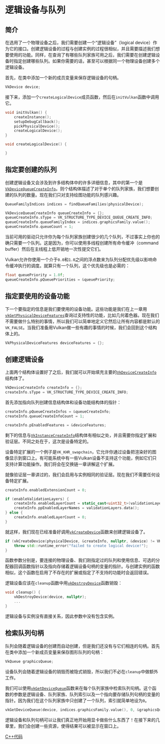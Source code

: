 # 逻辑设备与队列

## 简介

在选用了一个物理设备之后，我们需要创建一个“逻辑设备”（logical device）作为它的接口。创建逻辑设备的过程与创建实例的过程很相似，并且需要描述我们想要使用的功能。同样，在查询了有哪些队列家族可用之后，我们需要在创建逻辑设备时指定创建哪些队列。如果你需要的话，甚至可以根据同一个物理设备创建多个逻辑设备。

首先，在类中添加一个新的成员变量来保存逻辑设备的句柄。

```c++
VkDevice device;
```

接下来，添加一个`createLogicalDevice`成员函数，然后在`initVulkan`函数中调用它。

```c++
void initVulkan() {
    createInstance();
    setupDebugCallback();
    pickPhysicalDevice();
    createLogicalDevice();
}

void createLogicalDevice() {

}
```

## 指定要创建的队列

创建逻辑设备又会涉及到许多结构体中的许多详细信息，其中的第一个是[`VkDeviceQueueCreateInfo`](https://www.khronos.org/registry/vulkan/specs/1.0/man/html/VkDeviceQueueCreateInfo.html)。则个结构体描述了对于单个的队列家族，我们想要创建的队列的数量。现在我们只对支持绘图功能的队列感兴趣。

```c++
QueueFamilyIndices indices = findQueueFamilies(physicalDevice);

VkDeviceQueueCreateInfo queueCreateInfo = {};
queueCreateInfo.sType = VK_STRUCTURE_TYPE_DEVICE_QUEUE_CREATE_INFO;
queueCreateInfo.queueFamilyIndex = indices.graphicsFamily.value();
queueCreateInfo.queueCount = 1;
```

当前可用的驱动只允许你为每个队列家族创建很少的几个队列，不过事实上你也的确只需要一个队列。这是因为，你可以使用多线程创建所有命令缓冲（command buffer）然后在主线程上低开销地一次性提交它们。

Vulkan允许你使用一个介于`0.0`和`1.0`之间的浮点数来为队列分配优先级以影响命令缓冲执行的调度。就算只有一个队列，这个优先级也是必需的：

```c++
float queuePriority = 1.0f;
queueCreateInfo.pQueuePriorities = &queuePriority;
```

## 指定要使用的设备功能

下一个要指定的信息是我们要使用的设备功能。这些功能是我们在上一章用[`vkGetPhysicalDeviceFeatures`](https://www.khronos.org/registry/vulkan/specs/1.0/man/html/vkGetPhysicalDeviceFeatures.html)查询过支持性的功能，比如几何着色器。现在我们不需要做什么特别的事情，所以我们可以简单地定义它然后让所有内容都是默认的`VK_FALSE`。当我们准备用Vulkan做一些有趣的事情的时候，我们会回到这个结构体上的。

```c++
VkPhysicalDeviceFeatures deviceFeatures = {};
```

## 创建逻辑设备

上面两个结构体设置好了之后，我们就可以开始填充主要的[`VkDeviceCreateInfo`](https://www.khronos.org/registry/vulkan/specs/1.0/man/html/VkDeviceCreateInfo.html)结构体了。

```c++
VkDeviceCreateInfo createInfo = {};
createInfo.sType = VK_STRUCTURE_TYPE_DEVICE_CREATE_INFO;
```

首先添加指向队列创建信息结构体和设备功能结构体的指针：

```c++
createInfo.pQueueCreateInfos = &queueCreateInfo;
createInfo.queueCreateInfoCount = 1;

createInfo.pEnabledFeatures = &deviceFeatures;
```

剩下的信息与[`VkInstanceCreateInfo`](https://www.khronos.org/registry/vulkan/specs/1.0/man/html/VkInstanceCreateInfo.html)结构体有相似之处，并且需要你指定扩展和验证层。不同之处在于，这次是设备特定的。

设备特定扩展的一个例子是`VK_KHR_swapchain`，它允许你通过设备把渲染好的图像显示到窗口上。有可能系统中有一些Vulkan设备不支持这个功能，例如它们只支持计算功能操作。我们将会在交换链一章讲解这个扩展。

就像验证层一章讲过的，我们会启用与实例相同的验证层。现在我们不需要任何设备特定扩展。

```c++
createInfo.enabledExtensionCount = 0;

if (enableValidationLayers) {
    createInfo.enabledLayerCount = static_cast<uint32_t>(validationLayers.size());
    createInfo.ppEnabledLayerNames = validationLayers.data();
} else {
    createInfo.enabledLayerCount = 0;
}
```

就这样，我们现在已经准备好调用[`vkCreateDevice`](https://www.khronos.org/registry/vulkan/specs/1.0/man/html/vkCreateDevice.html)函数来创建逻辑设备了。

```c++
if (vkCreateDevice(physicalDevice, &createInfo, nullptr, &device) != VK_SUCCESS) {
    throw std::runtime_error("failed to create logical device!");
}
```

函数参数分别是，要连接的物理设备、我们刚指定过的队列和使用信息、可选的分配器回调函数指针以及指向存储着逻辑设备句柄的变量的指针。与创建实例的函数相似，这个函数在启用了不存在的扩展或指定了不支持的功能时会返回错误。

逻辑设备应该在`cleanup`函数中用[`vkDestroyDevice`](https://www.khronos.org/registry/vulkan/specs/1.0/man/html/vkDestroyDevice.html)函数销毁：

```c++
void cleanup() {
    vkDestroyDevice(device, nullptr);
    ...
}
```

逻辑设备与实例没有直接关系，因此参数中没有包含实例。

## 检索队列句柄

队列会随着逻辑设备的创建而自动创建，但是我们还没有与它们相连的句柄。首先在类中添加一个新成员变量来保存图形队列的句柄：

```c++
VkQueue graphicsQueue;
```

设备队列会随着逻辑设备的销毁而被隐式销毁，所以我们不必在`cleanup`中做额外工作。

我们可以使用[`vkGetDeviceQueue`](https://www.khronos.org/registry/vulkan/specs/1.0/man/html/vkGetDeviceQueue.html)函数来在每个队列家族中检索队列句柄。这个函数的参数是逻辑设备、队列家族、队列索引以及一个指向要存储队列句柄的变量的指针。因为我们在这个队列家族中只创建了一个队列，索引就简单地设为`0`。

```c++
vkGetDeviceQueue(device, indices.graphicsFamily.value(), 0, &graphicsQueue);
```

逻辑设备和队列句柄可以让我们真正地开始用显卡做些什么东西了！在接下来的几章里，我们会创建一些资源，使得结果可以被显示在窗口上。

[C++代码](https://vulkan-tutorial.com/code/04_logical_device.cpp)